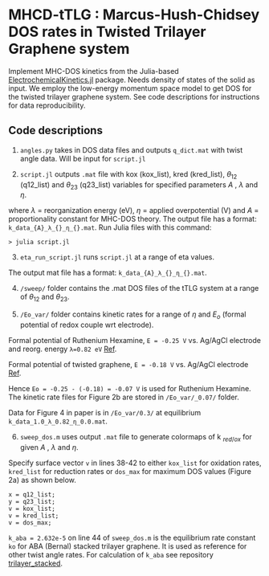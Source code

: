 # MHCD-tTLG : Marcus-Hush-Chidsey DOS rates in Twisted Trilayer Graphene system

Implement MHC-DOS kinetics from the Julia-based [ElectrochemicalKinetics.jl](https://github.com/BattModels/ElectrochemicalKinetics.jl) package. Needs density of states of the solid as input. We employ the low-energy momentum space model to get DOS for the twisted trilayer graphene system. See code descriptions for instructions for data reproducibility. 

## Code descriptions

1. `angles.py` takes in DOS data files and outputs `q_dict.mat` with twist angle data. Will be input for `script.jl`

2. `script.jl` outputs `.mat` file with kox (kox_list), kred (kred_list), $\theta_{12}$ (q12_list) and $\theta_{23}$ (q23_list) variables for specified parameters $A$ , $\lambda$ and $\eta$.

where $\lambda$ = reorganization energy (eV), $\eta$ = applied overpotential (V) and $A$ = proportionality constant for MHC-DOS theory. The output file has a format: `k_data_{A}_λ_{}_η_{}.mat`. Run Julia files with this command:

```
> julia script.jl
```

3. `eta_run_script.jl` runs `script.jl` at a range of eta values. 

The output mat file has a format: `k_data_{A}_λ_{}_η_{}.mat`.


4. `/sweep/` folder contains the .mat DOS files of the tTLG system at a range of $\theta_{12}$ and $\theta_{23}$.

5. `/Eo_var/` folder contains kinetic rates for a range of $\eta$ and $E_{o}$ (formal potential of redox couple wrt electrode).

Formal potential of Ruthenium Hexamine, `E = -0.25 V` vs. Ag/AgCl electrode and reorg. energy `λ=0.82 eV` [Ref](https://www.nature.com/articles/s41557-021-00865-1).

Formal potential of twisted graphene, `E = -0.18 V` vs. Ag/AgCl electrode [Ref](https://www.nature.com/articles/s41557-021-00865-1). 

Hence `Eo = -0.25 - (-0.18) = -0.07 V` is used for Ruthenium Hexamine. The kinetic rate files for Figure 2b are stored in `/Eo_var/_0.07/` folder. 

Data for Figure 4 in paper is in `/Eo_var/0.3/` at equilibrium `k_data_1.0_λ_0.82_η_0.0.mat`.

6. `sweep_dos.m` uses output `.mat` file to generate colormaps of k $_{red/ox}$ for given $A$ , $\lambda$ and $\eta$.

Specify surface vector `v` in lines 38-42 to either `kox_list` for oxidation rates, `kred_list` for reduction rates or `dos_max` for maximum DOS values (Figure 2a) as shown below.

```
x = q12_list;
y = q23_list;
v = kox_list;
v = kred_list;
v = dos_max;
```

`k_aba = 2.632e-5` on line 44 of `sweep_dos.m` is the equilibrium rate constant `ko` for ABA (Bernal) stacked trilayer graphene. It is used as reference for other twist angle rates. For calculation of `k_aba` see repository [trilayer_stacked](https://github.com/mbabar09/trilayer_stacked).





